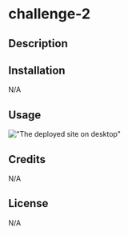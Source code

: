 # challenge-2

## Description

## Installation

N/A

## Usage
   !["The deployed site on desktop"](./assets/images/challenge-screenshot.png)
    
## Credits

N/A

## License

N/A